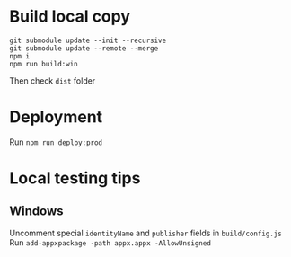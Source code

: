# Build local copy
```
git submodule update --init --recursive
git submodule update --remote --merge
npm i
npm run build:win
```
Then check `dist` folder

# Deployment
Run `npm run deploy:prod`

# Local testing tips
## Windows
Uncomment special `identityName` and `publisher` fields in `build/config.js`
Run `add-appxpackage -path appx.appx -AllowUnsigned`
